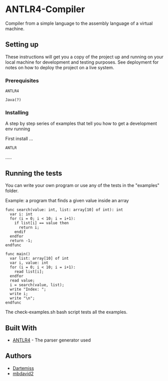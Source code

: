# ANTLR4-Compiler

Compiler from a simple language to the assembly language of a virtual machine.

## Setting up

These instructions will get you a copy of the project up and running on your local machine for development and testing purposes. See deployment for notes on how to deploy the project on a live system.

### Prerequisites

```
ANTLR4
```

```
Java(?)
```

### Installing

A step by step series of examples that tell you how to get a development env running

First install ...

```
ANTLR
```

.....

## Running the tests

You can write your own program or use any of the tests in the "examples" folder. 

Example: a program that finds a given value inside an array

```
func search(value: int, list: array[10] of int): int
  var i: int
  for (i = 0; i < 10; i = i+1):
    if list[i] == value then
      return i;
    endif
  endfor
  return -1;
endfunc

func main()
  var list: array[10] of int
  var i, value: int
  for (i = 0; i < 10; i = i+1):
    read list[i];
  endfor
  read value;
  i = search(value, list);
  write "Index: ";
  write i;
  write "\n";
endfunc
```

The check-examples.sh bash script tests all the examples.

## Built With

* [ANTLR4](https://github.com/antlr/antlr4) - The parser generator used

## Authors

* [Dartemiss](https://github.com/Dartemiss)
* [mbdavid2](https://github.com/mbdavid2)
